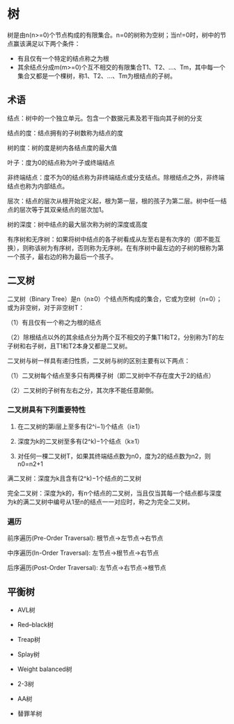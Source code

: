 # 树

树是由n(n>=0)个节点构成的有限集合。n=0的树称为空树；当n!=0时，树中的节点赢该满足以下两个条件：

* 有且仅有一个特定的结点称之为根
* 其余结点分成m(m>=0)个互不相交的有限集合T1、T2、...、Tm，其中每一个集合又都是一个棵树，称1、T2、...、Tm为根结点的子树。

## 术语

结点：树中的一个独立单元。包含一个数据元素及若干指向其子树的分支

结点的度：结点拥有的子树数称为结点的度

树的度：树的度是树内各结点度的最大值

叶子：度为0的结点称为叶子或终端结点

非终端结点：度不为0的结点称为非终端结点或分支结点。除根结点之外，非终端结点也称为内部结点。

层次：结点的层次从根开始定义起，根为第一层，根的孩子为第二层。树中任一结点的层次等于其双亲结点的层次加1。

树的深度：树中结点的最大层次称为树的深度或高度

有序树和无序树：如果将树中结点的各子树看成从左至右是有次序的（即不能互换），则称该树为有序树，否则称为无序树。在有序树中最左边的子树的根称为第一个孩子，最右边的称为最后一个孩子。

## 二叉树

二叉树（Binary Tree）是n（n≥0）个结点所构成的集合，它或为空树（n=0）；或为非空树，对于非空树T：

（1）有且仅有一个称之为根的结点

（2）除根结点以外的其余结点分为两个互不相交的子集T1和T2，分别称为T的左子树和右子树，且T1和T2本身又都是二叉树。


二叉树与树一样具有递归性质，二叉树与树的区别主要有以下两点：

（1）二叉树每个结点至多只有两棵子树（即二叉树中不存在度大于2的结点）

（2）二叉树的子树有左右之分，其次序不能任意颠倒。


### 二叉树具有下列重要特性

1. 在二叉树的第i层上至多有(2^i−1)个结点（i≥1）

2. 深度为k的二叉树至多有(2^k)−1个结点（k≥1）

3. 对任何一棵二叉树T，如果其终端结点数为n0，度为2的结点数为n2，则n0=n2+1



满二叉树：深度为k且含有(2^k)−1个结点的二叉树

完全二叉树：深度为k的，有n个结点的二叉树，当且仅当其每一个结点都与深度为k的满二叉树中编号从1至n的结点一一对应时，称之为完全二叉树。


### 遍历

前序遍历(Pre-Order Traversal): 根节点->左节点->右节点

中序遍历(In-Order Traversal):  左节点->根节点->右节点

后序遍历(Post-Order Traversal): 左节点->右节点->根节点


## 平衡树

* AVL树

* Red–black树

* Treap树

* Splay树

* Weight balanced树

* 2-3树

* AA树

* 替罪羊树

